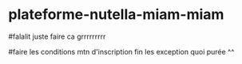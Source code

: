 # plateforme-nutella-miam-miam


#falalit juste faire ca grrrrrrrrr

#faire les conditions mtn d'inscription fin les exception quoi purée ^^
